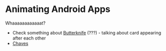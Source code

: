 # Animating Android Apps

Whaaaaaaaaaaaat?

- Check something about [Butterknife](http://jakewharton.github.io/butterknife/) (???) - talking about card appearing after each other
- [Chaves](http://tutorialandroid.com.br/download/imagens-animacao-chaves/)
